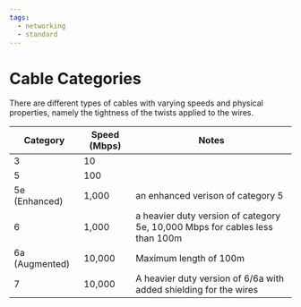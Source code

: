 ```yaml
---
tags:
  - networking
  - standard
---
```

# Cable Categories

There are different types of cables with varying speeds and physical properties, namely the tightness of the twists applied to the wires.

|Category|Speed (Mbps)|Notes|
|-|-|-|
|3|10||
|5|100||
|5e (Enhanced)|1,000|an enhanced verison of category 5|
|6|1,000|a heavier duty version of category 5e, 10,000 Mbps for cables less than 100m|
|6a (Augmented)|10,000|Maximum length of 100m|
|7|10,000|A heavier duty version of 6/6a with added shielding for the wires|
